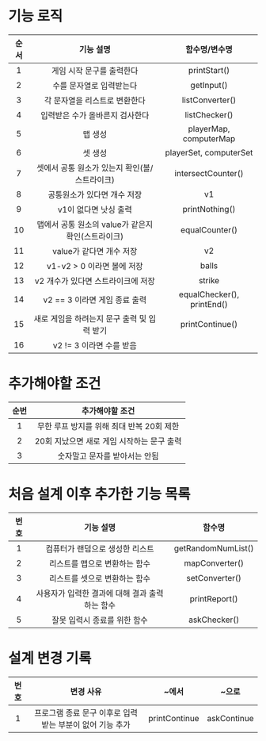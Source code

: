 # 기능 로직
|순서|기능 설명|함수명/변수명|
|:-:|:----:|:---:|
|1|게임 시작 문구를 출력한다|printStart()|
|2|수를 문자열로 입력받는다|getInput()|
|3|각 문자열을 리스트로 변환한다|listConverter()|
|4|입력받은 수가 올바른지 검사한다|listChecker()|
|5|맵 생성|playerMap, computerMap|
|6|셋 생성|playerSet, computerSet|
|7|셋에서 공통 원소가 있는지 확인(볼/스트라이크)|intersectCounter()|
|8|공통원소가 있다면 개수 저장|v1|
|9|v1이 없다면 낫싱 출력|printNothing()|
|10|맵에서 공통 원소의 value가 같은지 확인(스트라이크)|equalCounter()
|11|value가 같다면 개수 저장|v2|
|12|v1-v2 > 0 이라면 볼에 저장|balls|
|13|v2 개수가 있다면 스트라이크에 저장|strike|
|14|v2 == 3 이라면 게임 종료 출력|equalChecker(), printEnd()|
|15|새로 게임을 하려는지 문구 출력 및 입력 받기|printContinue()|
|16|v2 != 3 이라면 수를 받음||


# 추가해야할 조건
|순번|추가해야할 조건|
|:-:|:---------:|
|1|무한 루프 방지를 위해 최대 반복 20회 제한|
|2|20회 지났으면 새로 게임 시작하는 문구 출력|
|3|숫자말고 문자를 받아서는 안됨|


# 처음 설계 이후 추가한 기능 목록
|번호|기능 설명|함수명|
|:-:|:-----:|:--:|
|1|컴퓨터가 랜덤으로 생성한 리스트|getRandomNumList()|
|2|리스트를 맵으로 변환하는 함수|mapConverter()|
|3|리스트를 셋으로 변환하는 함수|setConverter()|
|4|사용자가 입력한 결과에 대해 결과 출력하는 함수|printReport()|
|5|잘못 입력시 종료를 위한 함수|askChecker()|


# 설계 변경 기록
|번호|변경 사유|~에서|~으로|
|:-:|:----:|:--:|:--:|
|1|프로그램 종료 문구 이후로 입력 받는 부분이 없어 기능 추가|printContinue|askContinue|


